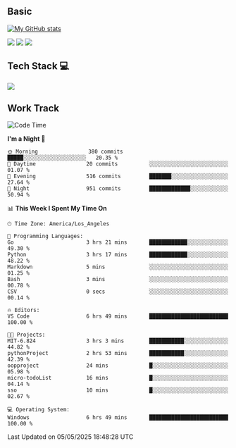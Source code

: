 ## Basic
 
[![My GitHub stats](https://github-readme-stats.vercel.app/api?username=Zzhihon&show_icons=true&theme=purple)](https://github.com/Zzhihon)
 
 [![](https://img.shields.io/badge/website-4493f8?style=for-the-badge&logo=About.me&logoColor=purple)](https://tatakal.com/)
 [![](https://img.shields.io/badge/RSS-4493f8?style=for-the-badge&logo=rss&logoColor=purple)](https://tatakal.com/feed/)
 [![](https://img.shields.io/badge/Email-4493f8?style=for-the-badge&logo=gmail&logoColor=purple)](mailto:bt1q@tatakal.com)

## Tech Stack 💻

<a href="https://skillicons.dev">
  <img src="https://skillicons.dev/icons?i=py,html,css,javascript,bash,java,vue,go,nodejs,cpp" />
</a>

</br>

## Work Track

<!--START_SECTION:waka-->
![Code Time](http://img.shields.io/badge/Code%20Time-245%20hrs%2019%20mins-blue)

**I'm a Night 🦉** 

```text
🌞 Morning                380 commits         █████░░░░░░░░░░░░░░░░░░░░   20.35 % 
🌆 Daytime                20 commits          ░░░░░░░░░░░░░░░░░░░░░░░░░   01.07 % 
🌃 Evening                516 commits         ███████░░░░░░░░░░░░░░░░░░   27.64 % 
🌙 Night                  951 commits         █████████████░░░░░░░░░░░░   50.94 % 
```


📊 **This Week I Spent My Time On** 

```text
🕑︎ Time Zone: America/Los_Angeles

💬 Programming Languages: 
Go                       3 hrs 21 mins       ████████████░░░░░░░░░░░░░   49.30 % 
Python                   3 hrs 17 mins       ████████████░░░░░░░░░░░░░   48.22 % 
Markdown                 5 mins              ░░░░░░░░░░░░░░░░░░░░░░░░░   01.25 % 
Bash                     3 mins              ░░░░░░░░░░░░░░░░░░░░░░░░░   00.78 % 
CSV                      0 secs              ░░░░░░░░░░░░░░░░░░░░░░░░░   00.14 % 

🔥 Editors: 
VS Code                  6 hrs 49 mins       █████████████████████████   100.00 % 

🐱‍💻 Projects: 
MIT-6.824                3 hrs 3 mins        ███████████░░░░░░░░░░░░░░   44.82 % 
pythonProject            2 hrs 53 mins       ███████████░░░░░░░░░░░░░░   42.39 % 
oopproject               24 mins             █░░░░░░░░░░░░░░░░░░░░░░░░   05.98 % 
micro-todoList           16 mins             █░░░░░░░░░░░░░░░░░░░░░░░░   04.14 % 
sso                      10 mins             █░░░░░░░░░░░░░░░░░░░░░░░░   02.67 % 

💻 Operating System: 
Windows                  6 hrs 49 mins       █████████████████████████   100.00 % 
```


 Last Updated on 05/05/2025 18:48:28 UTC
<!--END_SECTION:waka-->
